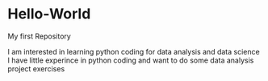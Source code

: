 # Hello-World
My first Repository

I am interested in learning python coding for data analysis and data science
I have little experince in python coding and want to do some data analysis project exercises
